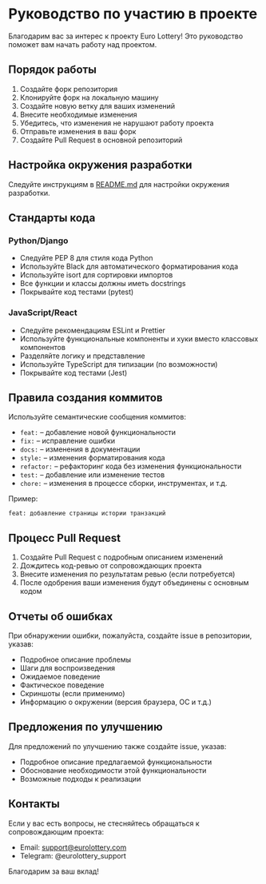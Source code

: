 # Руководство по участию в проекте

Благодарим вас за интерес к проекту Euro Lottery! Это руководство поможет вам начать работу над проектом.

## Порядок работы

1. Создайте форк репозитория
2. Клонируйте форк на локальную машину
3. Создайте новую ветку для ваших изменений
4. Внесите необходимые изменения
5. Убедитесь, что изменения не нарушают работу проекта
6. Отправьте изменения в ваш форк
7. Создайте Pull Request в основной репозиторий

## Настройка окружения разработки

Следуйте инструкциям в [README.md](README.md) для настройки окружения разработки.

## Стандарты кода

### Python/Django

- Следуйте PEP 8 для стиля кода Python
- Используйте Black для автоматического форматирования кода
- Используйте isort для сортировки импортов
- Все функции и классы должны иметь docstrings
- Покрывайте код тестами (pytest)

### JavaScript/React

- Следуйте рекомендациям ESLint и Prettier
- Используйте функциональные компоненты и хуки вместо классовых компонентов
- Разделяйте логику и представление
- Используйте TypeScript для типизации (по возможности)
- Покрывайте код тестами (Jest)

## Правила создания коммитов

Используйте семантические сообщения коммитов:

- `feat:` – добавление новой функциональности
- `fix:` – исправление ошибки
- `docs:` – изменения в документации
- `style:` – изменения форматирования кода
- `refactor:` – рефакторинг кода без изменения функциональности
- `test:` – добавление или изменение тестов
- `chore:` – изменения в процессе сборки, инструментах, и т.д.

Пример:
```
feat: добавление страницы истории транзакций
```

## Процесс Pull Request

1. Создайте Pull Request с подробным описанием изменений
2. Дождитесь код-ревью от сопровождающих проекта
3. Внесите изменения по результатам ревью (если потребуется)
4. После одобрения ваши изменения будут объединены с основным кодом

## Отчеты об ошибках

При обнаружении ошибки, пожалуйста, создайте issue в репозитории, указав:

- Подробное описание проблемы
- Шаги для воспроизведения
- Ожидаемое поведение
- Фактическое поведение
- Скриншоты (если применимо)
- Информацию о окружении (версия браузера, ОС и т.д.)

## Предложения по улучшению

Для предложений по улучшению также создайте issue, указав:

- Подробное описание предлагаемой функциональности
- Обоснование необходимости этой функциональности
- Возможные подходы к реализации

## Контакты

Если у вас есть вопросы, не стесняйтесь обращаться к сопровождающим проекта:

- Email: support@eurolottery.com
- Telegram: @eurolottery_support

Благодарим за ваш вклад!